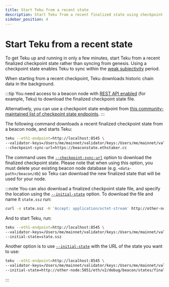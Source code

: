 ```yaml
---
title: Start Teku from a recent state
description: Start Teku from a recent finalized state using checkpoint sync.
sidebar_position: 4
---
```


# Start Teku from a recent state

To get Teku up and running in only a few minutes, start Teku from a recent finalized checkpoint
state rather than syncing from genesis.
Using a checkpoint state enables Teku to sync within the
[weak subjectivity](../concepts/weak-subjectivity.md) period.

When starting from a recent checkpoint, Teku downloads historic chain data in the background.

:::tip
You need access to a beacon node with [REST API enabled] (for example, Teku) to download the
finalized checkpoint state file.

Alternatively, you can use a checkpoint state endpoint from
[this community-maintained list of checkpoint state endpoints](https://eth-clients.github.io/checkpoint-sync-endpoints/).
:::

The following command downloads a recent finalized checkpoint state from a beacon node, and starts Teku:

```bash
teku --eth1-endpoint=http://localhost:8545 \
--validator-keys=/Users/me/mainnet/validator/keys:/Users/me/mainnet/validator/passwords \
--checkpoint-sync-url=https://beaconstate.ethstaker.cc
```

The command uses the [`--checkpoint-sync-url`](../reference/cli/index.md#checkpoint-sync-url) option
to download the finalized checkpoint state. Please note that when using this option, you must delete your existing beacon node database (e.g. `<data-path>/beacon/db`) so Teku can download the new finalized state that will be used for your node.

:::note
You can also download a finalized checkpoint state file, and specify the location using the
[`--initial-state`](../reference/cli/index.md#initial-state) option.
To download the file and name it `state.ssz` run:

```bash
curl -o state.ssz -H 'Accept: application/octet-stream' http://other-node:5051/eth/v2/debug/beacon/states/finalized
```

And to start Teku, run:

```bash
teku --eth1-endpoint=http://localhost:8545 \
--validator-keys=/Users/me/mainnet/validator/keys:/Users/me/mainnet/validator/passwords \
--initial-state=state.ssz
```

Another option is to use [`--initial-state`](../reference/cli/index.md#initial-state) with the URL
of the state you want to use:

```bash
teku --eth1-endpoint=http://localhost:8545 \
--validator-keys=/Users/me/mainnet/validator/keys:/Users/me/mainnet/validator/passwords \
--initial-state=http://other-node:5051/eth/v2/debug/beacon/states/finalized
```
:::

<!--links-->

[REST API enabled]: ../reference/cli/index.md#rest-api-enabled
